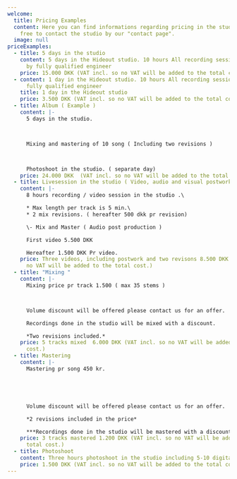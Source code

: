 ```yaml
---
welcome:
  title: Pricing Examples
  content: Here you can find informations regarding pricing in the studio. Feel
    free to contact the studio by our "contact page".
  image: null
priceExamples:
  - title: 5 days in the studio
    content: 5 days in the Hideout studio. 10 hours All recording sessions are run
      by fully qualified engineer
    price: 15.000 DKK (VAT incl. so no VAT will be added to the total cost.)
  - content: 1 day in the Hideout studio. 10 hours All recording sessions are run by
      fully qualified engineer
    title: 1 day in the Hideout studio
    price: 3.500 DKK (VAT incl. so no VAT will be added to the total cost.)
  - title: Album ( Example )
    content: |-
      5 days in the studio.



      Mixing and mastering of 10 song ( Including two revisions )



      Photoshoot in the studio. ( separate day)
    price: 24.000 DKK  (VAT incl. so no VAT will be added to the total cost)
  - title: Livesession in the studio ( Video, audio and visual postwork )
    content: |-
      8 hours recording / video session in the studio .\

      * Max length per track is 5 min.\
      * 2 mix revisions. ( hereafter 500 dkk pr revision)

      \- Mix and Master ( Audio post production )

      First video 5.500 DKK

      Hereafter 1.500 DKK Pr video.
    price: Three videos, including postwork and two revisons 8.500 DKK (VAT incl. so
      no VAT will be added to the total cost.)
  - title: "Mixing "
    content: |-
      Mixing price pr track 1.500 ( max 35 stems )



      Volume discount will be offered please contact us for an offer.

      Recordings done in the studio will be mixed with a discount. 

      *Two revisions included.*
    price: 5 tracks mixed  6.000 DKK (VAT incl. so no VAT will be added to the total
      cost.)
  - title: Mastering
    content: |-
      Mastering pr song 450 kr. 





      Volume discount will be offered please contact us for an offer.

      *2 revisions included in the price* 

      ***Recordings done in the studio will be mastered with a discount.***
    price: 3 tracks mastered 1.200 DKK (VAT incl. so no VAT will be added to the
      total cost.)
  - title: Photoshoot
    content: Three hours photoshoot in the studio including 5-10 digital pictures.
    price: 1.500 DKK (VAT incl. so no VAT will be added to the total cost.)
---
```

